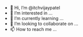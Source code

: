 - 👋 Hi, I’m @itchvijaypatel
- 👀 I’m interested in ...
- 🌱 I’m currently learning ...
- 💞️ I’m looking to collaborate on ...
- 📫 How to reach me ...

<!---
itchvijaypatel/itchvijaypatel is a ✨ special ✨ repository because its `README.md` (this file) appears on your GitHub profile.
You can click the Preview link to take a look at your changes.
--->
